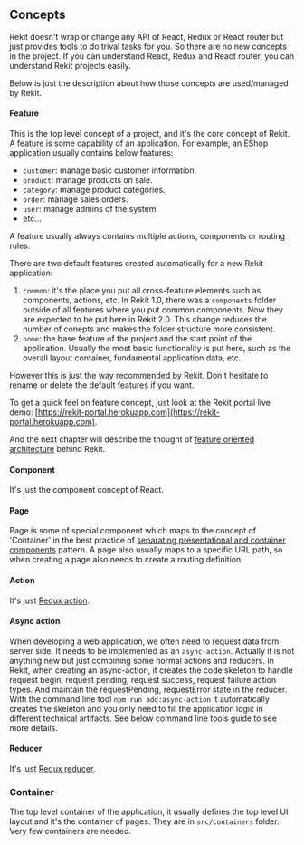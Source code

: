 ## Concepts
Rekit doesn't wrap or change any API of React, Redux or React router but just provides tools to do trival tasks for you. So there are no new concepts in the project. If you can understand React, Redux and React router, you can understand Rekit projects easily.

Below is just the description about how those concepts are used/managed by Rekit.

#### Feature
This is the top level concept of a project, and it's the core concept of Rekit. A feature is some capability of an application. For example, an EShop application usually contains below features:
 * `customer`: manage basic customer information.
 * `product`: manage products on sale.
 * `category`: manage product categories.
 * `order`: manage sales orders.
 * `user`: manage admins of the system.
 * etc...

A feature usually always contains multiple actions, components or routing rules.

There are two default features created automatically for a new Rekit application:

1. `common`: it's the place you put all cross-feature elements such as components, actions, etc. In Rekit 1.0, there was a `components` folder outside of all features where you put common components. Now they are expected to be put here in Rekit 2.0. This change reduces the number of conepts and makes the folder structure more consistent.
2. `home`: the base feature of the project and the start point of the application. Usually the most basic functionality is put here, such as the overall layout container, fundamental application data, etc.

However this is just the way recommended by Rekit. Don't hesitate to rename or delete the default features if you want.

To get a quick feel on feature concept, just look at the Rekit portal live demo: [https://rekit-portal.herokuapp.com](https://rekit-portal.herokuapp.com).

And the next chapter will describe the thought of [feature oriented architecture]() behind Rekit.

#### Component
It's just the component concept of React.

#### Page
Page is some of special component which maps to the concept of 'Container' in the best practice of [separating presentational and container components](http://redux.js.org/docs/basics/UsageWithReact.html) pattern. A page also usually maps to a specific URL path, so when creating a page also needs to create a routing definition.

#### Action
It's just [Redux action](http://redux.js.org/docs/basics/Actions.html).

#### Async action
When developing a web application, we often need to request data from server side. It needs to be implemented as an `async-action`. Actually it is not anything new but just combining some normal actions and reducers. In Rekit, when creating an async-action, it creates the code skeleton to handle request begin, request pending, request success, request failure action types. And maintain the requestPending, requestError state in the reducer. With the command line tool `npm run add:async-action` it automatically creates the skeleton and you only need to fill the application logic in different technical artifacts. See below command line tools guide to see more details.

#### Reducer
It's just [Redux reducer](http://redux.js.org/docs/basics/Reducers.html).

### Container
The top level container of the application, it usually defines the top level UI layout and it's the container of pages. They are in `src/containers` folder. Very few containers are needed.
